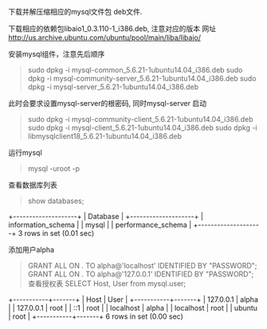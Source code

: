 下载并解压缩相应的mysql文件包 deb文件.

下载相应的依赖包libaio1_0.3.110-1_i386.deb, 注意对应的版本
  网址 http://us.archive.ubuntu.com/ubuntu/pool/main/liba/libaio/
  
  安装mysql组件，注意先后顺序
  > sudo dpkg -i mysql-common_5.6.21-1ubuntu14.04_i386.deb
  > sudo dpkg -i mysql-community-server_5.6.21-1ubuntu14.04_i386.deb
  > sudo dpkg -i mysql-server_5.6.21-1ubuntu14.04_i386.deb
  
  此时会要求设置mysql-server的根密码, 同时mysql-server 启动
  
  > sudo dpkg -i mysql-community-client_5.6.21-1ubuntu14.04_i386.deb
  > sudo dpkg -i mysql-client_5.6.21-1ubuntu14.04_i386.deb
  > sudo dpkg -i libmysqlclient18_5.6.21-1ubuntu14.04_i386.deb

运行mysql
> mysql -uroot -p

查看数据库列表
> show databases;

+--------------------+
| Database           |
+--------------------+
| information_schema |
| mysql              |
| performance_schema |
+--------------------+
3 rows in set (0.01 sec)

添加用户alpha
> GRANT ALL ON *.* TO alpha@'localhost' IDENTIFIED BY "PASSWORD";
> GRANT ALL ON *.* TO alpha@'127.0.0.1' IDENTIFIED BY "PASSWORD";
查看授权表
> SELECT Host, User from mysql.user;

+-----------+-------+
| Host      | User  |
+-----------+-------+
| 127.0.0.1 | alpha |
| 127.0.0.1 | root  |
| ::1       | root  |
| localhost | alpha |
| localhost | root  |
| ubuntu    | root  |
+-----------+-------+
6 rows in set (0.00 sec)


